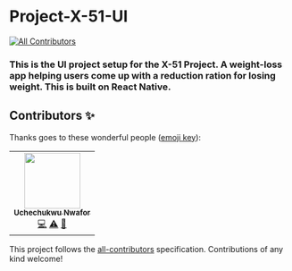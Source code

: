 # Project-X-51-UI
<!-- ALL-CONTRIBUTORS-BADGE:START - Do not remove or modify this section -->
[![All Contributors](https://img.shields.io/badge/all_contributors-1-orange.svg?style=flat-square)](#contributors-)
<!-- ALL-CONTRIBUTORS-BADGE:END -->

### This is the UI project setup for the X-51 Project. A weight-loss app helping users come up with a reduction ration for losing weight. This is built on React Native.

## Contributors ✨

Thanks goes to these wonderful people ([emoji key](https://allcontributors.org/docs/en/emoji-key)):

<!-- ALL-CONTRIBUTORS-LIST:START - Do not remove or modify this section -->
<!-- prettier-ignore-start -->
<!-- markdownlint-disable -->
<table>
  <tr>
    <td align="center"><a href="https://blog.uchechukwunwafor.codes"><img src="https://avatars.githubusercontent.com/u/52088600?v=4?s=100" width="100px;" alt=""/><br /><sub><b>Uchechukwu Nwafor</b></sub></a><br /><a href="https://github.com/pmcrg-oau/Project-X-51-UI/commits?author=caspero-62" title="Code">💻</a> <a href="https://github.com/pmcrg-oau/Project-X-51-UI/commits?author=caspero-62" title="Tests">⚠️</a> <a href="#maintenance-caspero-62" title="Maintenance">🚧</a></td>
  </tr>
</table>

<!-- markdownlint-restore -->
<!-- prettier-ignore-end -->

<!-- ALL-CONTRIBUTORS-LIST:END -->

This project follows the [all-contributors](https://github.com/all-contributors/all-contributors) specification. Contributions of any kind welcome!